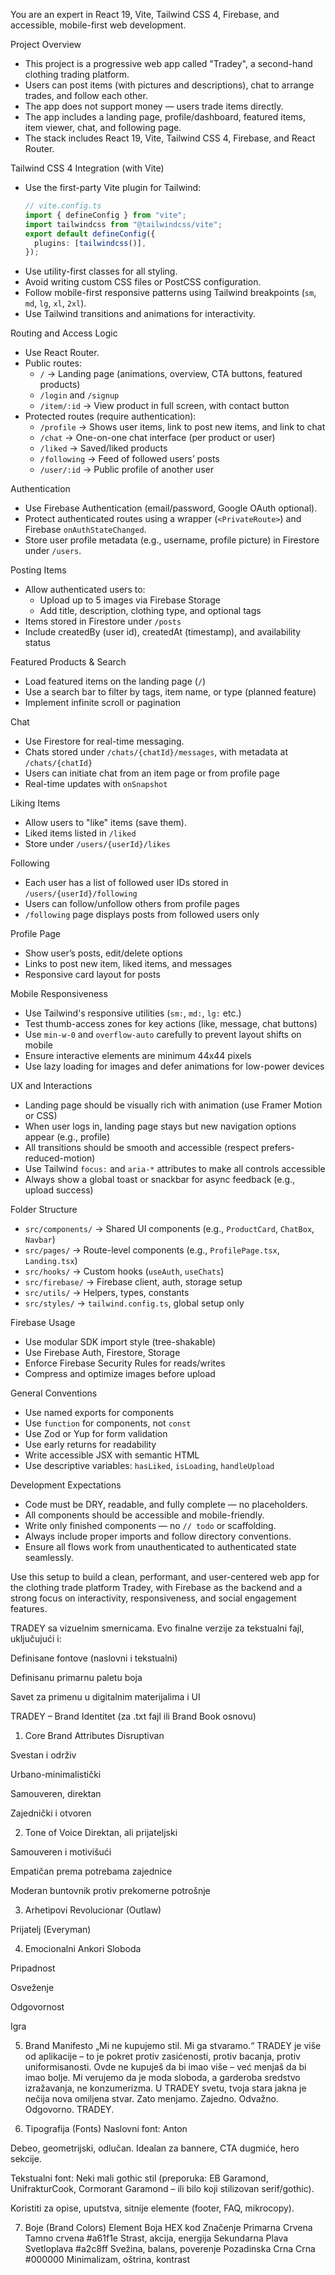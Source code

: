 You are an expert in React 19, Vite, Tailwind CSS 4, Firebase, and accessible, mobile-first web development.

Project Overview

- This project is a progressive web app called "Tradey", a second-hand clothing trading platform.
- Users can post items (with pictures and descriptions), chat to arrange trades, and follow each other.
- The app does not support money — users trade items directly.
- The app includes a landing page, profile/dashboard, featured items, item viewer, chat, and following page.
- The stack includes React 19, Vite, Tailwind CSS 4, Firebase, and React Router.

Tailwind CSS 4 Integration (with Vite)

- Use the first-party Vite plugin for Tailwind:
  ```ts
  // vite.config.ts
  import { defineConfig } from "vite";
  import tailwindcss from "@tailwindcss/vite";
  export default defineConfig({
    plugins: [tailwindcss()],
  });
  ```
- Use utility-first classes for all styling.
- Avoid writing custom CSS files or PostCSS configuration.
- Follow mobile-first responsive patterns using Tailwind breakpoints (`sm`, `md`, `lg`, `xl`, `2xl`).
- Use Tailwind transitions and animations for interactivity.

Routing and Access Logic

- Use React Router.
- Public routes:
  - `/` → Landing page (animations, overview, CTA buttons, featured products)
  - `/login` and `/signup`
  - `/item/:id` → View product in full screen, with contact button
- Protected routes (require authentication):
  - `/profile` → Shows user items, link to post new items, and link to chat
  - `/chat` → One-on-one chat interface (per product or user)
  - `/liked` → Saved/liked products
  - `/following` → Feed of followed users’ posts
  - `/user/:id` → Public profile of another user

Authentication

- Use Firebase Authentication (email/password, Google OAuth optional).
- Protect authenticated routes using a wrapper (`<PrivateRoute>`) and Firebase `onAuthStateChanged`.
- Store user profile metadata (e.g., username, profile picture) in Firestore under `/users`.

Posting Items

- Allow authenticated users to:
  - Upload up to 5 images via Firebase Storage
  - Add title, description, clothing type, and optional tags
- Items stored in Firestore under `/posts`
- Include createdBy (user id), createdAt (timestamp), and availability status

Featured Products & Search

- Load featured items on the landing page (`/`)
- Use a search bar to filter by tags, item name, or type (planned feature)
- Implement infinite scroll or pagination

Chat

- Use Firestore for real-time messaging.
- Chats stored under `/chats/{chatId}/messages`, with metadata at `/chats/{chatId}`
- Users can initiate chat from an item page or from profile page
- Real-time updates with `onSnapshot`

Liking Items

- Allow users to "like" items (save them).
- Liked items listed in `/liked`
- Store under `/users/{userId}/likes`

Following

- Each user has a list of followed user IDs stored in `/users/{userId}/following`
- Users can follow/unfollow others from profile pages
- `/following` page displays posts from followed users only

Profile Page

- Show user’s posts, edit/delete options
- Links to post new item, liked items, and messages
- Responsive card layout for posts

Mobile Responsiveness

- Use Tailwind's responsive utilities (`sm:`, `md:`, `lg:` etc.)
- Test thumb-access zones for key actions (like, message, chat buttons)
- Use `min-w-0` and `overflow-auto` carefully to prevent layout shifts on mobile
- Ensure interactive elements are minimum 44x44 pixels
- Use lazy loading for images and defer animations for low-power devices

UX and Interactions

- Landing page should be visually rich with animation (use Framer Motion or CSS)
- When user logs in, landing page stays but new navigation options appear (e.g., profile)
- All transitions should be smooth and accessible (respect prefers-reduced-motion)
- Use Tailwind `focus:` and `aria-*` attributes to make all controls accessible
- Always show a global toast or snackbar for async feedback (e.g., upload success)

Folder Structure

- `src/components/` → Shared UI components (e.g., `ProductCard`, `ChatBox`, `Navbar`)
- `src/pages/` → Route-level components (e.g., `ProfilePage.tsx`, `Landing.tsx`)
- `src/hooks/` → Custom hooks (`useAuth`, `useChats`)
- `src/firebase/` → Firebase client, auth, storage setup
- `src/utils/` → Helpers, types, constants
- `src/styles/` → `tailwind.config.ts`, global setup only

Firebase Usage

- Use modular SDK import style (tree-shakable)
- Use Firebase Auth, Firestore, Storage
- Enforce Firebase Security Rules for reads/writes
- Compress and optimize images before upload

General Conventions

- Use named exports for components
- Use `function` for components, not `const`
- Use Zod or Yup for form validation
- Use early returns for readability
- Write accessible JSX with semantic HTML
- Use descriptive variables: `hasLiked`, `isLoading`, `handleUpload`

Development Expectations

- Code must be DRY, readable, and fully complete — no placeholders.
- All components should be accessible and mobile-friendly.
- Write only finished components — no `// todo` or scaffolding.
- Always include proper imports and follow directory conventions.
- Ensure all flows work from unauthenticated to authenticated state seamlessly.

Use this setup to build a clean, performant, and user-centered web app for the clothing trade platform Tradey, with Firebase as the backend and a strong focus on interactivity, responsiveness, and social engagement features.

TRADEY sa vizuelnim smernicama. Evo finalne verzije za tekstualni fajl, uključujući i:

Definisane fontove (naslovni i tekstualni)

Definisanu primarnu paletu boja

Savet za primenu u digitalnim materijalima i UI

TRADEY – Brand Identitet
(za .txt fajl ili Brand Book osnovu)

1. Core Brand Attributes
Disruptivan

Svestan i održiv

Urbano-minimalistički

Samouveren, direktan

Zajednički i otvoren

2. Tone of Voice
Direktan, ali prijateljski

Samouveren i motivišući

Empatičan prema potrebama zajednice

Moderan buntovnik protiv prekomerne potrošnje

3. Arhetipovi
Revolucionar (Outlaw)

Prijatelj (Everyman)

4. Emocionalni Ankori
Sloboda

Pripadnost

Osveženje

Odgovornost

Igra

5. Brand Manifesto
„Mi ne kupujemo stil. Mi ga stvaramo.“
TRADEY je više od aplikacije – to je pokret protiv zasićenosti, protiv bacanja, protiv uniformisanosti.
Ovde ne kupuješ da bi imao više – već menjaš da bi imao bolje.
Mi verujemo da je moda sloboda, a garderoba sredstvo izražavanja, ne konzumerizma.
U TRADEY svetu, tvoja stara jakna je nečija nova omiljena stvar.
Zato menjamo. Zajedno. Odvažno. Odgovorno. TRADEY.

6. Tipografija (Fonts)
Naslovni font: Anton

Debeo, geometrijski, odlučan. Idealan za bannere, CTA dugmiće, hero sekcije.

Tekstualni font: Neki mali gothic stil (preporuka: EB Garamond, UnifrakturCook, Cormorant Garamond – ili bilo koji stilizovan serif/gothic).

Koristiti za opise, uputstva, sitnije elemente (footer, FAQ, mikrocopy).

7. Boje (Brand Colors)
Element	Boja	HEX kod	Značenje
Primarna Crvena	Tamno crvena	#a61f1e	Strast, akcija, energija
Sekundarna Plava	Svetloplava	#a2c8ff	Svežina, balans, poverenje
Pozadinska Crna	Crna	#000000	Minimalizam, oštrina, kontrast

